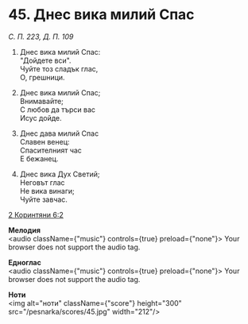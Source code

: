 # 45. Днес вика милий Спас

_С. П. 223, Д. П. 109_

1. Днес вика милий Спас:  
"Дойдете вси".  
Чуйте тоз сладък глас,  
О, грешници.  

2. Днес вика милий Спас;  
Внимавайте;  
С любов да търси вас  
Исус дойде.  

3. Днес дава милий Спас  
Славен венец:  
Спасителният час  
Е бежанец.  

4. Днес вика Дух Светий;  
Неговът глас  
Не вика винаги;  
Чуйте завчас.

[2 Коринтяни 6:2](http://biblia.bg/index.php?k=54&g=6&s=2)

**Мелодия**  
<audio className={"music"} controls={true} preload={"none"}>
    <source src="/pesnarka/mp3/45.mp3" type="audio/mpeg"/>
    Your browser does not support the audio tag.
</audio>

**Едноглас**  
<audio className={"music"} controls={true} preload={"none"}>
    <source src="/pesnarka/transp/45.mp3" type="audio/mpeg"/>
    Your browser does not support the audio tag.
</audio>

**Ноти**  
<img alt="ноти" className={"score"} height="300" src="/pesnarka/scores/45.jpg" width="212"/>
